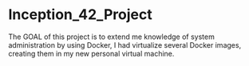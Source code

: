 # Inception_42_Project
The GOAL of this project is to extend me knowledge of system administration by using Docker, I had virtualize several Docker images, creating them in my new personal virtual machine.
